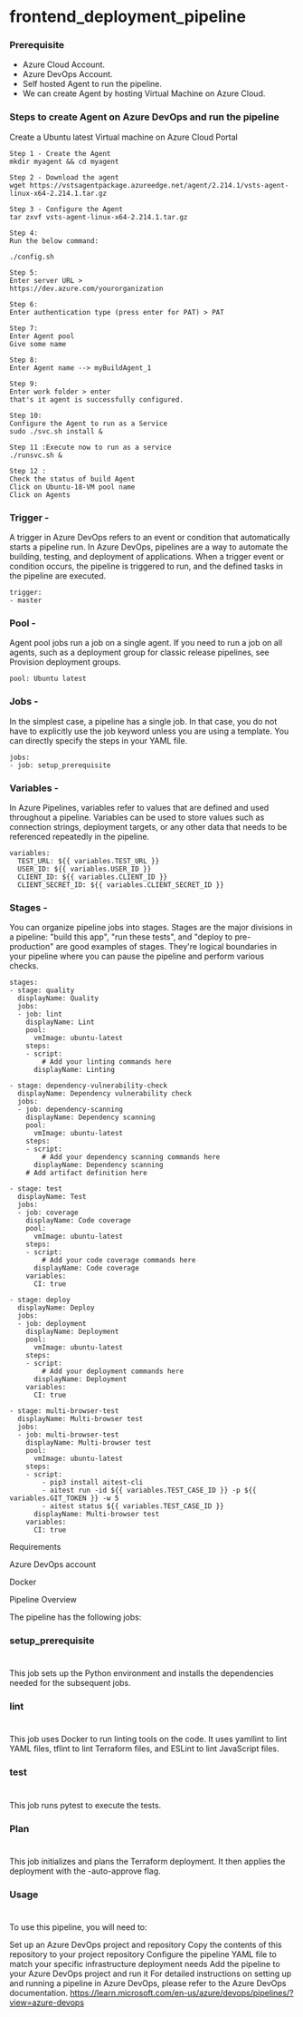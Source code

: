 # frontend_deployment_pipeline

### Prerequisite 

- Azure Cloud Account.
- Azure DevOps Account.
- Self hosted Agent to run the pipeline.
- We can create Agent by hosting Virtual Machine on Azure Cloud.    

### Steps to create Agent on Azure DevOps and run the pipeline

Create a Ubuntu latest Virtual machine on Azure Cloud Portal
```
Step 1 - Create the Agent
mkdir myagent && cd myagent

Step 2 - Download the agent
wget https://vstsagentpackage.azureedge.net/agent/2.214.1/vsts-agent-linux-x64-2.214.1.tar.gz  

Step 3 - Configure the Agent
tar zxvf vsts-agent-linux-x64-2.214.1.tar.gz  

Step 4:
Run the below command:

./config.sh

Step 5:
Enter server URL >
https://dev.azure.com/yourorganization

Step 6:
Enter authentication type (press enter for PAT) > PAT

Step 7:
Enter Agent pool
Give some name

Step 8:
Enter Agent name --> myBuildAgent_1

Step 9:
Enter work folder > enter
that's it agent is successfully configured.

Step 10:
Configure the Agent to run as a Service
sudo ./svc.sh install &

Step 11 :Execute now to run as a service
./runsvc.sh &

Step 12 :
Check the status of build Agent
Click on Ubuntu-18-VM pool name
Click on Agents 

```
### Trigger -
A trigger in Azure DevOps refers to an event or condition that automatically starts a pipeline run. In Azure DevOps, pipelines are a way to automate the building, testing, and deployment of applications. When a trigger event or condition occurs, the pipeline is triggered to run, and the defined tasks in the pipeline are executed.
```
trigger:
- master
```

### Pool -
 Agent pool jobs run a job on a single agent. If you need to run a job on all agents, such as a deployment group for classic release pipelines, see Provision deployment groups.
 
```
pool: Ubuntu latest
```

### Jobs -
In the simplest case, a pipeline has a single job. In that case, you do not have to explicitly use the job keyword unless you are using a template. You can directly specify the steps in your YAML file.

```
jobs:
- job: setup_prerequisite

```
### Variables -
In Azure Pipelines, variables refer to values that are defined and used throughout a pipeline. Variables can be used to store values such as connection strings, deployment targets, or any other data that needs to be referenced repeatedly in the pipeline.
```
variables:
  TEST_URL: ${{ variables.TEST_URL }}
  USER_ID: ${{ variables.USER_ID }}
  CLIENT_ID: ${{ variables.CLIENT_ID }}
  CLIENT_SECRET_ID: ${{ variables.CLIENT_SECRET_ID }}

```
### Stages -
You can organize pipeline jobs into stages. Stages are the major divisions in a pipeline: "build this app", "run these tests", and "deploy to pre-production" are good examples of stages. They're logical boundaries in your pipeline where you can pause the pipeline and perform various checks.

```
stages:
- stage: quality
  displayName: Quality
  jobs:
  - job: lint
    displayName: Lint
    pool:
      vmImage: ubuntu-latest
    steps:
    - script: 
        # Add your linting commands here
      displayName: Linting

```
```
- stage: dependency-vulnerability-check
  displayName: Dependency vulnerability check
  jobs:
  - job: dependency-scanning
    displayName: Dependency scanning
    pool:
      vmImage: ubuntu-latest
    steps:
    - script:
        # Add your dependency scanning commands here
      displayName: Dependency scanning
    # Add artifact definition here
```
```
- stage: test
  displayName: Test
  jobs:
  - job: coverage
    displayName: Code coverage
    pool:
      vmImage: ubuntu-latest
    steps:
    - script:
        # Add your code coverage commands here
      displayName: Code coverage
    variables:
      CI: true

```
```
- stage: deploy
  displayName: Deploy
  jobs:
  - job: deployment
    displayName: Deployment
    pool:
      vmImage: ubuntu-latest
    steps:
    - script:
        # Add your deployment commands here
      displayName: Deployment
    variables:
      CI: true
```
```
- stage: multi-browser-test
  displayName: Multi-browser test
  jobs:
  - job: multi-browser-test
    displayName: Multi-browser test
    pool:
      vmImage: ubuntu-latest
    steps:
    - script:
        - pip3 install aitest-cli
        - aitest run -id ${{ variables.TEST_CASE_ID }} -p ${{ variables.GIT_TOKEN }} -w 5
        - aitest status ${{ variables.TEST_CASE_ID }}
      displayName: Multi-browser test
    variables:
      CI: true
```

Requirements

Azure DevOps account

Docker

Pipeline Overview


The pipeline has the following jobs:

### setup_prerequisite
#
This job sets up the Python environment and installs the dependencies needed for the subsequent jobs.

### lint
#
This job uses Docker to run linting tools on the code. It uses yamllint to lint YAML files, tflint to lint Terraform files, and ESLint to lint JavaScript files.

### test
#
This job runs pytest to execute the tests.

### Plan
#
This job initializes and plans the Terraform deployment. It then applies the deployment with the -auto-approve flag.

### Usage
#
To use this pipeline, you will need to:

Set up an Azure DevOps project and repository
Copy the contents of this repository to your project repository
Configure the pipeline YAML file to match your specific infrastructure deployment needs
Add the pipeline to your Azure DevOps project and run it
For detailed instructions on setting up and running a pipeline in Azure DevOps, please refer to the Azure DevOps documentation.
https://learn.microsoft.com/en-us/azure/devops/pipelines/?view=azure-devops
